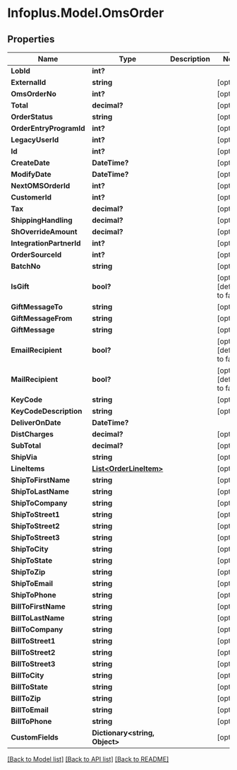 # Infoplus.Model.OmsOrder
## Properties

Name | Type | Description | Notes
------------ | ------------- | ------------- | -------------
**LobId** | **int?** |  | 
**ExternalId** | **string** |  | [optional] 
**OmsOrderNo** | **int?** |  | [optional] 
**Total** | **decimal?** |  | [optional] 
**OrderStatus** | **string** |  | [optional] 
**OrderEntryProgramId** | **int?** |  | [optional] 
**LegacyUserId** | **int?** |  | [optional] 
**Id** | **int?** |  | [optional] 
**CreateDate** | **DateTime?** |  | [optional] 
**ModifyDate** | **DateTime?** |  | [optional] 
**NextOMSOrderId** | **int?** |  | [optional] 
**CustomerId** | **int?** |  | [optional] 
**Tax** | **decimal?** |  | [optional] 
**ShippingHandling** | **decimal?** |  | [optional] 
**ShOverrideAmount** | **decimal?** |  | [optional] 
**IntegrationPartnerId** | **int?** |  | [optional] 
**OrderSourceId** | **int?** |  | [optional] 
**BatchNo** | **string** |  | [optional] 
**IsGift** | **bool?** |  | [optional] [default to false]
**GiftMessageTo** | **string** |  | [optional] 
**GiftMessageFrom** | **string** |  | [optional] 
**GiftMessage** | **string** |  | [optional] 
**EmailRecipient** | **bool?** |  | [optional] [default to false]
**MailRecipient** | **bool?** |  | [optional] [default to false]
**KeyCode** | **string** |  | [optional] 
**KeyCodeDescription** | **string** |  | [optional] 
**DeliverOnDate** | **DateTime?** |  | 
**DistCharges** | **decimal?** |  | [optional] 
**SubTotal** | **decimal?** |  | [optional] 
**ShipVia** | **string** |  | [optional] 
**LineItems** | [**List&lt;OrderLineItem&gt;**](OrderLineItem.md) |  | [optional] 
**ShipToFirstName** | **string** |  | [optional] 
**ShipToLastName** | **string** |  | [optional] 
**ShipToCompany** | **string** |  | [optional] 
**ShipToStreet1** | **string** |  | [optional] 
**ShipToStreet2** | **string** |  | [optional] 
**ShipToStreet3** | **string** |  | [optional] 
**ShipToCity** | **string** |  | [optional] 
**ShipToState** | **string** |  | [optional] 
**ShipToZip** | **string** |  | [optional] 
**ShipToEmail** | **string** |  | [optional] 
**ShipToPhone** | **string** |  | [optional] 
**BillToFirstName** | **string** |  | [optional] 
**BillToLastName** | **string** |  | [optional] 
**BillToCompany** | **string** |  | [optional] 
**BillToStreet1** | **string** |  | [optional] 
**BillToStreet2** | **string** |  | [optional] 
**BillToStreet3** | **string** |  | [optional] 
**BillToCity** | **string** |  | [optional] 
**BillToState** | **string** |  | [optional] 
**BillToZip** | **string** |  | [optional] 
**BillToEmail** | **string** |  | [optional] 
**BillToPhone** | **string** |  | [optional] 
**CustomFields** | **Dictionary&lt;string, Object&gt;** |  | [optional] 

[[Back to Model list]](../README.md#documentation-for-models) [[Back to API list]](../README.md#documentation-for-api-endpoints) [[Back to README]](../README.md)

